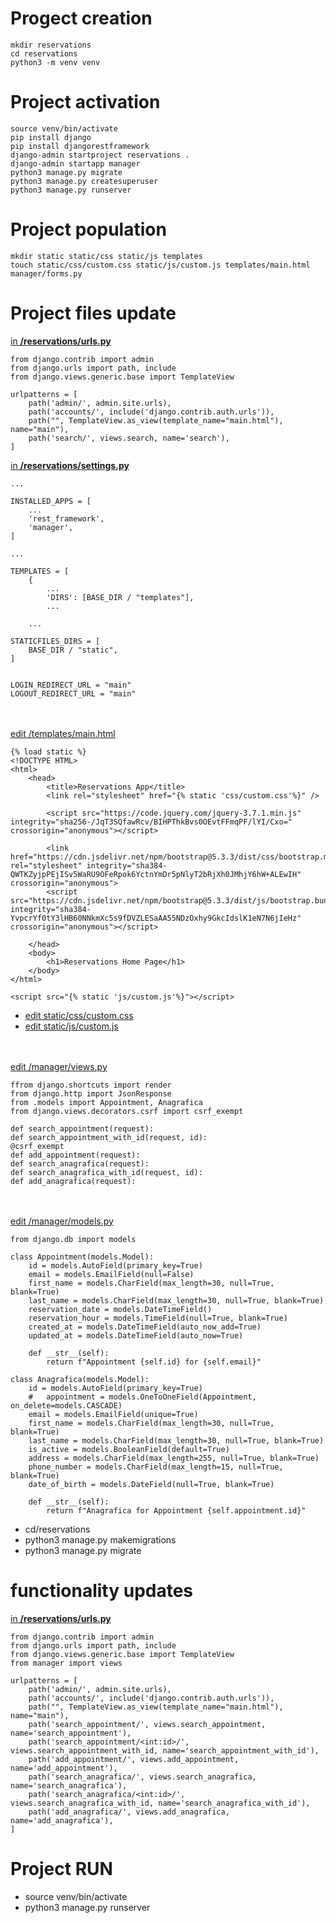 

#   Progect creation

    mkdir reservations
    cd reservations
    python3 -m venv venv

#   Project activation

    source venv/bin/activate
    pip install django
    pip install djangorestframework
    django-admin startproject reservations .
    django-admin startapp manager
    python3 manage.py migrate
    python3 manage.py createsuperuser
    python3 manage.py runserver

#   Project population

    mkdir static static/css static/js templates
    touch static/css/custom.css static/js/custom.js templates/main.html manager/forms.py

#   Project files update

<u>in <strong>/reservations/urls.py</strong></u>

    from django.contrib import admin
    from django.urls import path, include
    from django.views.generic.base import TemplateView

    urlpatterns = [
        path('admin/', admin.site.urls),
        path('accounts/', include('django.contrib.auth.urls')),
        path("", TemplateView.as_view(template_name="main.html"), name="main"),
        path('search/', views.search, name='search'),
    ]

<u>in <strong>/reservations/settings.py</strong></u>

    ...

    INSTALLED_APPS = [
        ...
        'rest_framework',
        'manager',
    ]

    ...

    TEMPLATES = [
        {   
            ...
            'DIRS': [BASE_DIR / "templates"],
            ...

        ...

    STATICFILES_DIRS = [
        BASE_DIR / "static",
    ]


    LOGIN_REDIRECT_URL = "main"
    LOGOUT_REDIRECT_URL = "main"

<br /><br /><u>edit /templates/main.html </u>

    {% load static %}
    <!DOCTYPE HTML>
    <html>
        <head>
            <title>Reservations App</title>
            <link rel="stylesheet" href="{% static 'css/custom.css'%}" />

            <script src="https://code.jquery.com/jquery-3.7.1.min.js" integrity="sha256-/JqT3SQfawRcv/BIHPThkBvs0OEvtFFmqPF/lYI/Cxo=" crossorigin="anonymous"></script>
            
            <link href="https://cdn.jsdelivr.net/npm/bootstrap@5.3.3/dist/css/bootstrap.min.css" rel="stylesheet" integrity="sha384-QWTKZyjpPEjISv5WaRU9OFeRpok6YctnYmDr5pNlyT2bRjXh0JMhjY6hW+ALEwIH" crossorigin="anonymous">
            <script src="https://cdn.jsdelivr.net/npm/bootstrap@5.3.3/dist/js/bootstrap.bundle.min.js" integrity="sha384-YvpcrYf0tY3lHB60NNkmXc5s9fDVZLESaAA55NDzOxhy9GkcIdslK1eN7N6jIeHz" crossorigin="anonymous"></script>
            
        </head>
        <body>
            <h1>Reservations Home Page</h1>
        </body>
    </html>

    <script src="{% static 'js/custom.js'%}"></script>

- <u>edit static/css/custom.css</u>
- <u>edit static/js/custom.js</u>


<br /><br /><u>edit /manager/views.py </u>

    ffrom django.shortcuts import render
    from django.http import JsonResponse
    from .models import Appointment, Anagrafica
    from django.views.decorators.csrf import csrf_exempt

    def search_appointment(request):
    def search_appointment_with_id(request, id):
    @csrf_exempt    
    def add_appointment(request):
    def search_anagrafica(request):
    def search_anagrafica_with_id(request, id):
    def add_anagrafica(request):

<br /><br /><u>edit /manager/models.py </u>

    from django.db import models

    class Appointment(models.Model):
        id = models.AutoField(primary_key=True)
        email = models.EmailField(null=False)
        first_name = models.CharField(max_length=30, null=True, blank=True)
        last_name = models.CharField(max_length=30, null=True, blank=True)
        reservation_date = models.DateTimeField()
        reservation_hour = models.TimeField(null=True, blank=True)
        created_at = models.DateTimeField(auto_now_add=True)
        updated_at = models.DateTimeField(auto_now=True)
        
        def __str__(self):
            return f"Appointment {self.id} for {self.email}"
        
    class Anagrafica(models.Model):
        id = models.AutoField(primary_key=True)
        #   appointment = models.OneToOneField(Appointment, on_delete=models.CASCADE)
        email = models.EmailField(unique=True)
        first_name = models.CharField(max_length=30, null=True, blank=True)
        last_name = models.CharField(max_length=30, null=True, blank=True)
        is_active = models.BooleanField(default=True)
        address = models.CharField(max_length=255, null=True, blank=True)
        phone_number = models.CharField(max_length=15, null=True, blank=True)
        date_of_birth = models.DateField(null=True, blank=True)
        
        def __str__(self):
            return f"Anagrafica for Appointment {self.appointment.id}"


- cd/reservations
- python3 manage.py makemigrations
- python3 manage.py migrate

#   functionality updates

<u>in <strong>/reservations/urls.py</strong></u>

    from django.contrib import admin
    from django.urls import path, include
    from django.views.generic.base import TemplateView
    from manager import views

    urlpatterns = [
        path('admin/', admin.site.urls),
        path('accounts/', include('django.contrib.auth.urls')),
        path("", TemplateView.as_view(template_name="main.html"), name="main"),
        path('search_appointment/', views.search_appointment, name='search_appointment'),
        path('search_appointment/<int:id>/', views.search_appointment_with_id, name='search_appointment_with_id'),
        path('add_appointment/', views.add_appointment, name='add_appointment'),
        path('search_anagrafica/', views.search_anagrafica, name='search_anagrafica'),
        path('search_anagrafica/<int:id>/', views.search_anagrafica_with_id, name='search_anagrafica_with_id'),
        path('add_anagrafica/', views.add_anagrafica, name='add_anagrafica'),
    ]

#   Project RUN

- source venv/bin/activate
- python3 manage.py runserver

